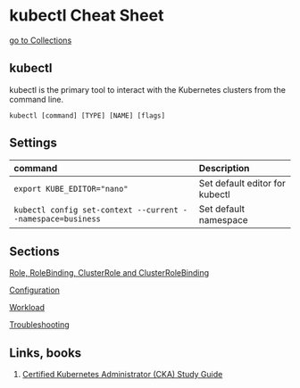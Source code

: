 # kubectl Cheat Sheet

[go to Collections](../README.md)

## kubectl

kubectl is the primary tool to interact with the Kubernetes clusters from the command line.

```
kubectl [command] [TYPE] [NAME] [flags]
```

## Settings

| command | Description                                         |
| :---    | :---                                                |
| ```export KUBE_EDITOR="nano"``` | Set default editor for kubectl |
| ```kubectl config set-context --current --namespace=business``` | Set default namespace |

## Sections

[Role, RoleBinding, ClusterRole and ClusterRoleBinding](kubectl-rbac.md)

[Configuration](kubectl-configuration.md)

[Workload](kubectl-workload.md)

[Troubleshooting](kubectl-troubleshooting.md)

## Links, books
1. [Certified Kubernetes Administrator (CKA) Study Guide](https://www.amazon.com/-/de/dp/1098107225)